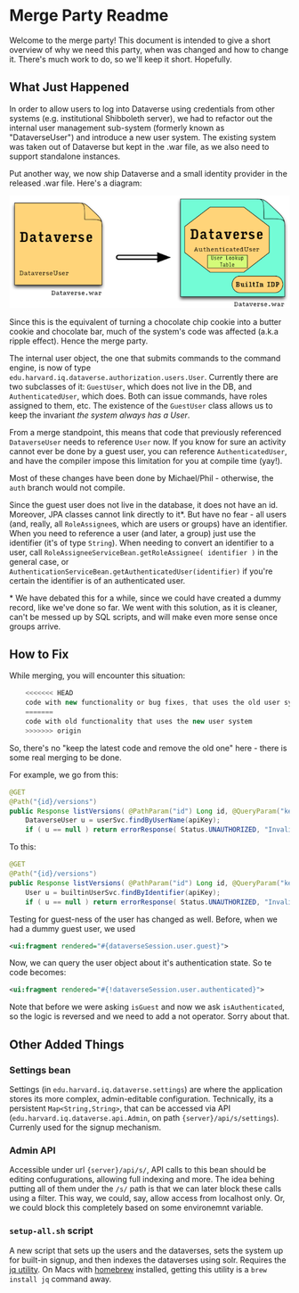 # Merge Party Readme
Welcome to the merge party! This document is intended to give a short overview of why we need this party, when was changed and how to change it. There's much work to do, so we'll keep it short. Hopefully.

## What Just Happened
In order to allow users to log into Dataverse using credentials from other systems (e.g. institutional Shibboleth server), we had to refactor out the internal user management sub-system (formerly known as "DataverseUser") and introduce a new user system. The existing system was taken out of Dataverse but kept in the .war file, as we also need to support standalone instances.

Put another way, we now ship Dataverse and a small identity provider in the released .war file. Here's a diagram:

![Before and After](images/before-after.png "Master vs. Auth structure")

Since this is the equivalent of turning a chocolate chip cookie into a butter cookie and chocolate bar, much of the system's code was affected (a.k.a ripple effect). Hence the merge party.

The internal user object, the one that submits commands to the command engine, is now of type `edu.harvard.iq.dataverse.authorization.users.User`. Currently there are two subclasses of it: `GuestUser`, which does not live in the DB, and `AuthenticatedUser`, which does. Both can issue commands, have roles assigned to them, etc. The existence of the `GuestUser` class allows us to keep the invariant *the system always has a User*.

From a merge standpoint, this means that code that previously referenced `DataverseUser` needs to reference `User` now. If you know for sure an activity cannot ever be done by a guest user, you can reference `AuthenticatedUser`, and have the compiler impose this limitation for you at compile time (yay!).

Most of these changes have been done by Michael/Phil - otherwise, the `auth` branch would not compile.

Since the guest user does not live in the database, it does not have an id. Moreover, JPA classes cannot link directly to it*. But have no fear - all users (and, really, all `RoleAssignee`s, which are users or groups) have an identifier. When you need to reference a user (and later, a group) just use the identifier (it's of type `String`). When needing to convert an identifier to a user, call `RoleAssigneeServiceBean.getRoleAssignee( identifier )` in the general case, or `AuthenticationServiceBean.getAuthenticatedUser(identifier)` if you're certain the identifier is of an authenticated user.


\* We have debated this for a while, since we could have created a dummy record, like we've done so far. We went with this solution, as it is cleaner, can't be messed up by SQL scripts, and will make even more sense once groups arrive.

## How to Fix

While merging, you will encounter this situation:

```java
    <<<<<<< HEAD
    code with new functionality or bug fixes, that uses the old user system
    =======
    code with old functionality that uses the new user system
    >>>>>>> origin
```

So, there's no "keep the latest code and remove the old one" here - there is some real merging to be done.

For example, we go from this:
```java
@GET
@Path("{id}/versions")
public Response listVersions( @PathParam("id") Long id, @QueryParam("key") String apiKey ) {
    DataverseUser u = userSvc.findByUserName(apiKey);
    if ( u == null ) return errorResponse( Status.UNAUTHORIZED, "Invalid apikey '" + apiKey + "'");
```

To this:
```java
@GET
@Path("{id}/versions")
public Response listVersions( @PathParam("id") Long id, @QueryParam("key") String apiKey ) {
    User u = builtinUserSvc.findByIdentifier(apiKey);
    if ( u == null ) return errorResponse( Status.UNAUTHORIZED, "Invalid apikey '" + apiKey + "'");
```

Testing for guest-ness of the user has changed as well. Before, when we had a dummy guest user, we used 

```xml
<ui:fragment rendered="#{dataverseSession.user.guest}">
```

Now, we can query the user object about it's authentication state. So te code becomes:

```xml
<ui:fragment rendered="#{!dataverseSession.user.authenticated}">
```
Note that before we were asking `isGuest` and now we ask `isAuthenticated`, so the logic is reversed and we need to add a not operator. Sorry about that.
## Other Added Things

### Settings bean
Settings (in `edu.harvard.iq.dataverse.settings`) are where the application stores its more complex, admin-editable configuration. Technically, its a persistent `Map<String,String>`, that can be accessed via API (`edu.harvard.iq.dataverse.api.Admin`, on path `{server}/api/s/settings`). Currenly used for the signup mechanism.

### Admin API
Accessible under url `{server}/api/s/`, API calls to this bean should be editing confugurations, allowing full indexing and more. The idea behing putting all of them under the `/s/` path is that we can later block these calls using a filter. This way, we could, say, allow access from localhost only. Or, we could block this completely based on some environemnt variable.

### `setup-all.sh` script
A new script that sets up the users and the dataverses, sets the system up for built-in signup, and then indexes the dataverses using solr. Requires the [jq utility](http://stedolan.github.io/jq/). On Macs with [homebrew](http://brew.sh) installed, getting this utility is a `brew install jq` command away.
